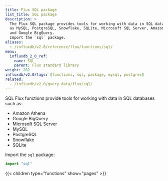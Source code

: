 ```yaml
---
title: Flux SQL package
list_title: SQL package
description: >
  The Flux SQL package provides tools for working with data in SQL databases such
  as MySQL, PostgreSQL, Snowflake, SQLite, Microsoft SQL Server, Amazon Athena,
  and Google BigQuery.
  Import the `sql` package.
aliases:
  - /influxdb/v2.0/reference/flux/functions/sql/
menu:
  influxdb_2_0_ref:
    name: SQL
    parent: Flux standard library
weight: 202
influxdb/v2.0/tags: [functions, sql, package, mysql, postgres]
related:
  - /influxdb/v2.0/query-data/flux/sql/
---
```


SQL Flux functions provide tools for working with data in SQL databases such as:

- Amazon Athena
- Google BigQuery
- Microsoft SQL Server
- MySQL
- PostgreSQL
- Snowflake
- SQLite

Import the `sql` package:

```js
import "sql"
```

{{< children type="functions" show="pages" >}}
